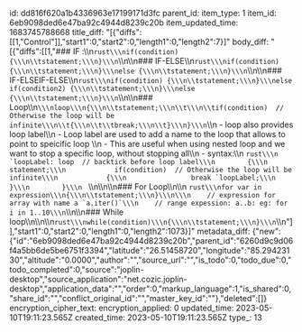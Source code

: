 id: dd816f620a1b4336963e17199171d3fc
parent_id: 
item_type: 1
item_id: 6eb9098ded6e47ba92c4944d8239c20b
item_updated_time: 1683745788668
title_diff: "[{\"diffs\":[[1,\"Control\"]],\"start1\":0,\"start2\":0,\"length1\":0,\"length2\":7}]"
body_diff: "[{\"diffs\":[[1,\"### IF :\\\n```rust\\\nif(condition) {\\\n\\tstatement;\\\n}\\\n```\\\n\\\n### IF-ELSE\\\n```rust\\\nif(condition) {\\\n\\tstatement;\\\n}\\\nelse {\\\n\\tstatement;\\\n}\\\n```\\\n\\\n### IF-ELSEIF-ELSE\\\n```rust\\\nif(condition) {\\\n\\tstatement;\\\n}\\\nelse if(condition2) {\\\n\\tstatement;\\\n}\\\nelse {\\\n\\tstatement;\\\n}\\\n```\\\n\\\n### Loop\\\n```\\\nloop\\\n{\\\n\\tstatement;\\\n\\t\\\n\\tif(condition)  // Otherwise the loop will be infinite\\\n\\t{\\\n\\t\\tbreak;\\\n\\t}\\\n}\\\n```\\\n - loop also provides loop label\\\n    - Loop label are used to add a name to the loop that allows to point to speicific loop \\\n    - This are useful when using nested loop and we want to stop a specific loop, without stopping all\\\n    - syntax:\\\n ```rust\\\n        `loopLabel: loop  // backtick before loop label\\\n        {\\\n            statement;\\\n            if(condition)  // Otherwise the loop will be infinite\\\n            {\\\n                break `loopLabel;\\\n            }\\\n        }\\\n ``` \\\n\\\n\\\n### For Loop\\\n\\\n  ```rust\\\nfor var in expression\\\n{\\\n\\tstatement;\\\n}\\\n\\\n    // expression for array with name a `a.iter()`\\\n    // range expession: a..b: eg: for i in 1..10\\\n```\\\n\\\n### While loop\\\n\\\n\\\n```rust\\\nwhile(condition)\\\n{\\\n\\tstatement;\\\n}\\\n```\\\n\"]],\"start1\":0,\"start2\":0,\"length1\":0,\"length2\":1073}]"
metadata_diff: {"new":{"id":"6eb9098ded6e47ba92c4944d8239c20b","parent_id":"6260d9c9d06f4a5bb6de5be6751f3394","latitude":"26.51458720","longitude":"85.29423130","altitude":"0.0000","author":"","source_url":"","is_todo":0,"todo_due":0,"todo_completed":0,"source":"joplin-desktop","source_application":"net.cozic.joplin-desktop","application_data":"","order":0,"markup_language":1,"is_shared":0,"share_id":"","conflict_original_id":"","master_key_id":""},"deleted":[]}
encryption_cipher_text: 
encryption_applied: 0
updated_time: 2023-05-10T19:11:23.565Z
created_time: 2023-05-10T19:11:23.565Z
type_: 13